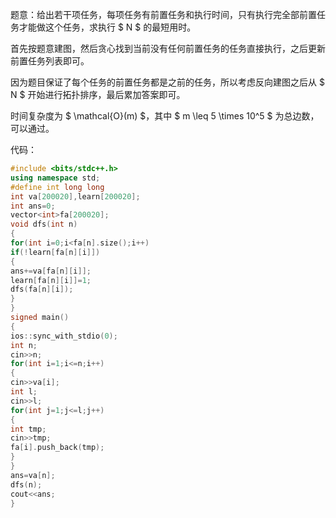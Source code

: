 题意：给出若干项任务，每项任务有前置任务和执行时间，只有执行完全部前置任务才能做这个任务，求执行 $ N $ 的最短用时。

首先按题意建图，然后贪心找到当前没有任何前置任务的任务直接执行，之后更新前置任务列表即可。

因为题目保证了每个任务的前置任务都是之前的任务，所以考虑反向建图之后从 $ N $ 开始进行拓扑排序，最后累加答案即可。

时间复杂度为 $ \mathcal{O}(m) $，其中 $ m \leq 5 \times 10^5 $ 为总边数，可以通过。

代码：

```cpp
#include <bits/stdc++.h>
using namespace std;
#define int long long
int va[200020],learn[200020];
int ans=0;
vector<int>fa[200020];
void dfs(int n)
{
for(int i=0;i<fa[n].size();i++)
if(!learn[fa[n][i]])
{
ans+=va[fa[n][i]];
learn[fa[n][i]]=1;
dfs(fa[n][i]);
}
}
signed main()
{
ios::sync_with_stdio(0);
int n;
cin>>n;
for(int i=1;i<=n;i++)
{
cin>>va[i];
int l;
cin>>l;
for(int j=1;j<=l;j++)
{
int tmp;
cin>>tmp;
fa[i].push_back(tmp);
}
}
ans=va[n];
dfs(n);
cout<<ans;
}
```
